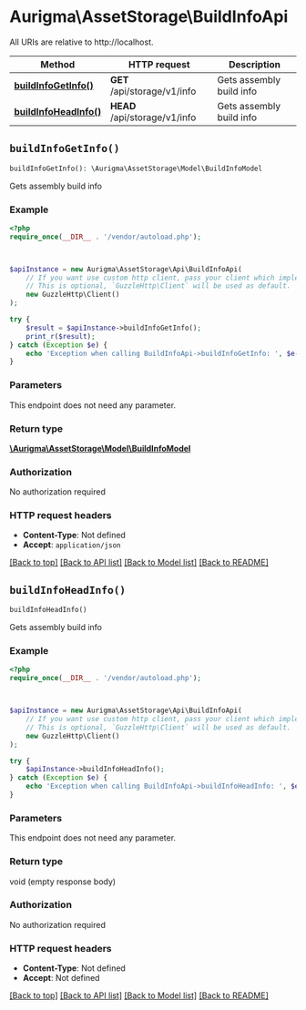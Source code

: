 # Aurigma\AssetStorage\BuildInfoApi

All URIs are relative to http://localhost.

Method | HTTP request | Description
------------- | ------------- | -------------
[**buildInfoGetInfo()**](BuildInfoApi.md#buildInfoGetInfo) | **GET** /api/storage/v1/info | Gets assembly build info
[**buildInfoHeadInfo()**](BuildInfoApi.md#buildInfoHeadInfo) | **HEAD** /api/storage/v1/info | Gets assembly build info


## `buildInfoGetInfo()`

```php
buildInfoGetInfo(): \Aurigma\AssetStorage\Model\BuildInfoModel
```

Gets assembly build info

### Example

```php
<?php
require_once(__DIR__ . '/vendor/autoload.php');



$apiInstance = new Aurigma\AssetStorage\Api\BuildInfoApi(
    // If you want use custom http client, pass your client which implements `GuzzleHttp\ClientInterface`.
    // This is optional, `GuzzleHttp\Client` will be used as default.
    new GuzzleHttp\Client()
);

try {
    $result = $apiInstance->buildInfoGetInfo();
    print_r($result);
} catch (Exception $e) {
    echo 'Exception when calling BuildInfoApi->buildInfoGetInfo: ', $e->getMessage(), PHP_EOL;
}
```

### Parameters

This endpoint does not need any parameter.

### Return type

[**\Aurigma\AssetStorage\Model\BuildInfoModel**](../Model/BuildInfoModel.md)

### Authorization

No authorization required

### HTTP request headers

- **Content-Type**: Not defined
- **Accept**: `application/json`

[[Back to top]](#) [[Back to API list]](../../README.md#endpoints)
[[Back to Model list]](../../README.md#models)
[[Back to README]](../../README.md)

## `buildInfoHeadInfo()`

```php
buildInfoHeadInfo()
```

Gets assembly build info

### Example

```php
<?php
require_once(__DIR__ . '/vendor/autoload.php');



$apiInstance = new Aurigma\AssetStorage\Api\BuildInfoApi(
    // If you want use custom http client, pass your client which implements `GuzzleHttp\ClientInterface`.
    // This is optional, `GuzzleHttp\Client` will be used as default.
    new GuzzleHttp\Client()
);

try {
    $apiInstance->buildInfoHeadInfo();
} catch (Exception $e) {
    echo 'Exception when calling BuildInfoApi->buildInfoHeadInfo: ', $e->getMessage(), PHP_EOL;
}
```

### Parameters

This endpoint does not need any parameter.

### Return type

void (empty response body)

### Authorization

No authorization required

### HTTP request headers

- **Content-Type**: Not defined
- **Accept**: Not defined

[[Back to top]](#) [[Back to API list]](../../README.md#endpoints)
[[Back to Model list]](../../README.md#models)
[[Back to README]](../../README.md)
